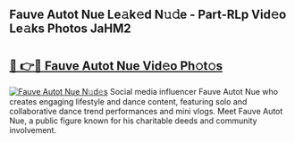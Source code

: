 ## Fauve Autot Nue Le𝚊k𝚎d N𝚞𝚍e - Part-RLp Vid𝚎o Le𝚊ks Photos JaHM2

# <h2><a href="http://fb41n0w.evod.top/?m=Fauve+Autot+Nue">🔗 👉🔴 Fauve Autot Nue Vid𝚎o Ph𝚘t𝚘s</a></h2>

[![Fauve Autot Nue N𝚞d𝚎s](https://i.imgur.com/8V9OHl7.gif)](http://fb41n0w.evod.top/?m=Fauve+Autot+Nue)
Social media influencer Fauve Autot Nue who creates engaging lifestyle and dance content, featuring solo and collaborative dance trend performances and mini vlogs. Meet Fauve Autot Nue, a public figure known for his charitable deeds and community involvement. 
